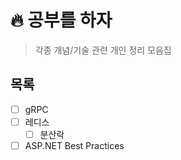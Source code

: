 # 🔥 공부를 하자

> 각종 개념/기술 관련 개인 정리 모음집

##  목록

- [ ] gRPC
- [ ] 레디스
  - [ ] 분산락
- [ ] ASP.NET Best Practices
